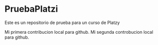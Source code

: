 # PruebaPlatzi
Este es un repositorio de prueba para un curso de Platzy

Mi primera contribucion local para github.
Mi segunda controbucion local para github.